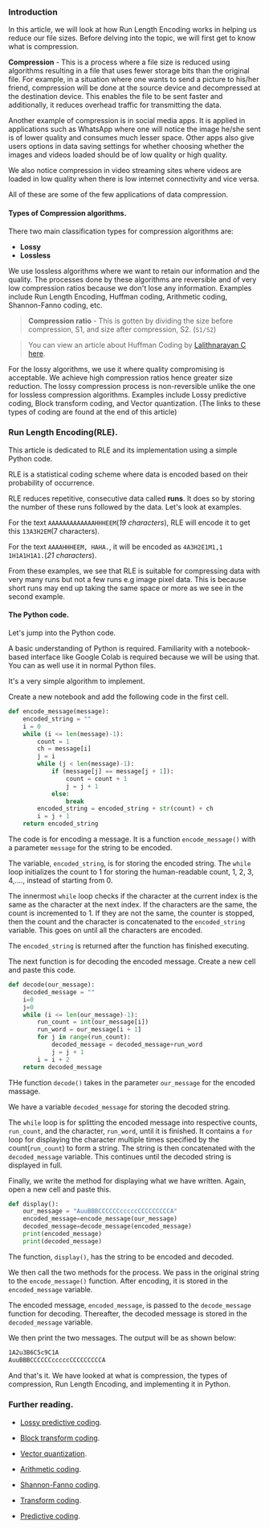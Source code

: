 ### Introduction

In this article, we will look at how Run Length Encoding works in helping us reduce our file sizes.
Before delving into the topic, we will first get to know what is compression.

**Compression** - This is a process where a file size is reduced using algorithms resulting in a file that uses fewer storage bits than the original file.
For example, in a situation where one wants to send a picture to his/her friend, compression will be done at the source device and decompressed at the destination device. This enables the file to be sent faster and additionally, it reduces overhead traffic for transmitting the data.

Another example of compression is in social media apps. It is applied in applications such as WhatsApp where one will notice the image he/she sent is of lower quality and consumes much lesser space. Other apps also give users options in data saving settings for whether choosing whether the images and videos loaded should be of low quality or high quality. 

We also notice compression in video streaming sites where videos are loaded in low quality when there is low internet connectivity and vice versa. 

All of these are some of the few applications of data compression.

#### Types of Compression algorithms.

There two main classification types for compression algorithms are:

* **Lossy**
* **Lossless**

We use lossless algorithms where we want to retain our information and the quality.
The processes done by these algorithms are reversible and of very low compression ratios because we don't lose any information.
Examples include Run Length Encoding, Huffman coding, Arithmetic coding, Shannon-Fanno coding, etc.

> **Compression ratio** - This is gotten by dividing the size before compression, S1, and size after compression, S2. (`S1/S2`)

> You can view an article about Huffman Coding by [Lalithnarayan C](https://www.section.io/engineering-education/authors/lalithnarayan-c/) [here](https://www.section.io/engineering-education/huffman-coding-python/).


For the lossy algorithms, we use it where quality compromising is acceptable. We achieve high compression ratios hence greater size reduction.
The lossy compression process is non-reversible unlike the one for lossless compression algorithms.
Examples include Lossy predictive coding,  Block transform coding, and Vector quantization. (The links to these types of coding are found at the end of this article)

### Run Length Encoding(RLE).

This article is dedicated to RLE and its implementation using a simple Python code.

RLE is a statistical coding scheme where data is encoded based on their probability of occurrence. 

RLE reduces repetitive, consecutive data called **runs**. It does so by storing the number of these runs followed by the data. Let's look at examples.

For the text `AAAAAAAAAAAAAHHHEEM`(*19 characters*), RLE will encode it to get this `13A3H2EM`(7 characters).

For the text `AAAAHHHEEM, HAHA.`, it will be encoded as `4A3H2E1M1,1 1H1A1H1A1.`(*21 characters*).

From these examples, we see that RLE is suitable for compressing data with very many runs but not a few runs e.g image pixel data. This is because short runs may end up taking the same space or more as we see in the second example.

#### The Python code.

Let's jump into the Python code.

A basic understanding of Python is required. Familiarity with a notebook-based interface like Google Colab is required because we will be using that. You can as well use it in normal Python files.

It's a very simple algorithm to implement.

Create a new notebook and add the following code in the first cell.

```python
def encode_message(message):
    encoded_string = ""
    i = 0
    while (i <= len(message)-1):
        count = 1
        ch = message[i]
        j = i
        while (j < len(message)-1): 
            if (message[j] == message[j + 1]): 
                count = count + 1
                j = j + 1
            else: 
                break
        encoded_string = encoded_string + str(count) + ch
        i = j + 1
    return encoded_string
```

The code is for encoding a message.
It is a function `encode_message()` with a parameter `message` for the string to be encoded.

The variable, `encoded_string`, is for storing the encoded string. The `while` loop initializes the count to 1 for storing the human-readable count, 1, 2, 3, 4,...., instead of starting from 0. 

The innermost `while` loop checks if the character at the current index is the same as the character at the next index. If the characters are the same, the count is incremented to 1. If they are not the same, the counter is stopped, then the count and the character is concatenated to the `encoded_string` variable. This goes on until all the characters are encoded.

The `encoded_string` is returned after the function has finished executing.

The next function is for decoding the encoded message. Create a new cell and paste this code.

```python
def decode(our_message):
    decoded_message = ""
    i=0
    j=0
    while (i <= len(our_message)-1):
        run_count = int(our_message[i])
        run_word = our_message[i + 1]
        for j in range(run_count):
            decoded_message = decoded_message+run_word
            j = j + 1
        i = i + 2
    return decoded_message
```

THe function `decode()` takes in the parameter `our_message` for the encoded massage.

We have a variable `decoded_message` for storing the decoded string.

The `while` loop is for splitting the encoded message into respective counts, `run_count`, and the character, `run_word`, until it is finished. It contains a `for` loop for displaying the character multiple times specified by the count(`run_count`) to form a string. The string is then concatenated with the `decoded_message` variable. This continues until the decoded string is displayed in full.

Finally, we write the method for displaying what we have written. Again, open a new cell and paste this.

```python
def display():
    our_message = "AuuBBBCCCCCCcccccCCCCCCCCCA"
    encoded_message=encode_message(our_message)
    decoded_message=decode_message(encoded_message)
    print(encoded_message)
    print(decoded_message)
```

The function, `display()`, has the string to be encoded and decoded.

We then call the two methods for the process. We pass in the original string to the `encode_message()` function. After encoding, it is stored in the `encoded_message` variable. 

The encoded message, `encoded_message`, is passed to the `decode_message` function for decoding. Thereafter, the decoded message is stored in the `decoded_message` variable.

We then print the two messages. The output will be as shown below:

```bash
1A2u3B6C5c9C1A
AuuBBBCCCCCCcccccCCCCCCCCCA
```

And that's it. We have looked at what is compression, the types of compression, Run Length Encoding, and implementing it in Python.

### Further reading.

* [Lossy predictive coding](https://www.spiedigitallibrary.org/ebooks/TT/Digital-Image-Compression-Techniques/Chapter9/Lossy-Predictive-Coding/10.1117/3.34917.ch9).

* [Block transform coding](https://web.ece.ucsb.edu/~manj/ece178-Fall2009/e178-L14.ppt.pdf).

* [Vector quantization](https://www.spiedigitallibrary.org/ebooks/PM/Optical-Satellite-Data-Compression-and-Implementation/4/Vector-Quantization-Data-Compression/10.1117/3.1002297.ch4#:~:text=Vector%20quantization%20(VQ)%20is%20an,and%20speech%20and%20image%20coding.).

* [Arithmetic coding](https://en.wikipedia.org/wiki/Arithmetic_coding).

* [Shannon-Fanno coding](https://www.geeksforgeeks.org/shannon-fano-algorithm-for-data-compression/).

* [Transform coding](https://en.wikipedia.org/wiki/Transform_coding).

* [Predictive coding](https://web.stanford.edu/class/ee398a/handouts/lectures/06-Prediction.pdf).